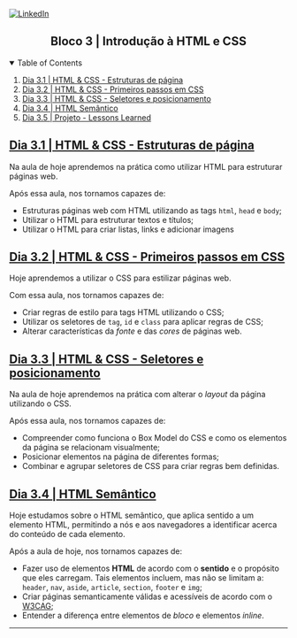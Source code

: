 <!-- PROJECT SHIELDS -->
[![LinkedIn][linkedin-shield]][linkedin-url]

<h2 align="center">Bloco 3 | Introdução à HTML e CSS</h2>

<!-- TABLE OF CONTENTS -->
<details open="open">
  <summary>Table of Contents</summary>
  <ol>
    <li>
      <a href="#dia-3.1">Dia 3.1 | HTML & CSS - Estruturas de página</a>
    </li>
    <li>
      <a href="#dia-3.2">Dia 3.2 | HTML & CSS - Primeiros passos em CSS</a>
    </li>
    <li>
      <a href="#dia-3.3">Dia 3.3 | HTML & CSS - Seletores e posicionamento</a>
    </li>
    <li>
      <a href="#dia-3.4">Dia 3.4 | HTML Semântico</a>
    </li>
    <li>
      <a href="#dia-3.5">Dia 3.5 | Projeto - Lessons Learned</a>
    </li>
  </ol>
</details>

<!-- Dia 3.1 | HTML & CSS - Estruturas de página -->
## <a id="dia-3.1" href="3.1">Dia 3.1 | HTML & CSS - Estruturas de página</a>
Na aula de hoje aprendemos na prática como utilizar HTML para estruturar páginas web.

Após essa aula, nos tornamos capazes de:
- Estruturas páginas web com HTML utilizando as tags `html`, `head` e `body`;
- Utilizar o HTML para estruturar textos e títulos;
- Utilizar o HTML para criar listas, links e adicionar imagens

<!-- Dia 3.2 | HTML & CSS - Primeiros passos em CSS -->
## <a id="dia-3.2" href="3.2">Dia 3.2 | HTML & CSS - Primeiros passos em CSS</a>
Hoje aprendemos a utilizar o CSS para estilizar páginas web.

Com essa aula, nos tornamos capazes de:
- Criar regras de estilo para tags HTML utilizando o CSS;
- Utilizar os seletores de `tag`, `id` e `class` para aplicar regras de CSS;
- Alterar características da *fonte* e das *cores* de páginas web.

<!-- Dia 3.3 | HTML & CSS - Seletores e posicionamento -->
## <a id="dia-3.3" href="3.3">Dia 3.3 | HTML & CSS - Seletores e posicionamento</a>
Na aula de hoje aprendemos na prática com alterar o *layout* da página utilizando o CSS.

Após essa aula, nos tornamos capazes de:
- Compreender como funciona o Box Model do CSS e como os elementos da página se relacionam visualmente;
- Posicionar elementos na página de diferentes formas;
- Combinar e agrupar seletores de CSS para criar regras bem definidas.

<!-- Dia 3.4 | HTML Semântico -->
## <a id="dia-3.4" href="3.4">Dia 3.4 | HTML Semântico</a>
Hoje estudamos sobre o HTML semântico, que aplica sentido a um elemento HTML, permitindo a nós e aos navegadores a identificar acerca do conteúdo de cada elemento.

Após a aula de hoje, nos tornamos capazes de:
- Fazer uso de elementos **HTML** de acordo com o **sentido** e o propósito que eles carregam. Tais elementos incluem, mas não se limitam a: `header`, `nav`, `aside`, `article`, `section`, `footer` e `img`;
- Criar páginas semanticamente válidas e acessíveis de acordo com o [W3CAG](https://achecker.ca/guideline/view_guideline.php?id=8);
- Entender a diferença entre elementos de *bloco* e elementos *inline*.


---

<!-- MARKDOWN LINKS & IMAGES -->
[linkedin-shield]: https://img.shields.io/badge/-LinkedIn-black.svg?style=for-the-badge&logo=linkedin&colorB=555
[linkedin-url]: https://linkedin.com/in/rafaelgeronimo